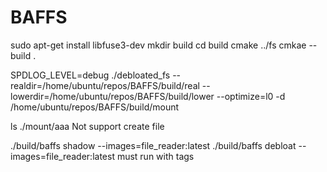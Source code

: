 # BAFFS
sudo apt-get install libfuse3-dev
mkdir build
cd build
cmake ../fs
cmkae --build .


SPDLOG_LEVEL=debug ./debloated_fs --realdir=/home/ubuntu/repos/BAFFS/build/real --lowerdir=/home/ubuntu/repos/BAFFS/build/lower --optimize=l0 -d /home/ubuntu/repos/BAFFS/build/mount

ls ./mount/aaa
Not support create file

 ./build/baffs shadow  --images=file_reader:latest
 ./build/baffs debloat  --images=file_reader:latest 
 must run with tags